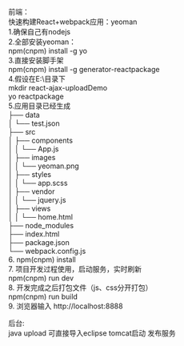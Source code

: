 前端：<br/>
快速构建React+webpack应用：yeoman<br/>
1.确保自己有nodejs <br/>
2.全部安装yeoman：<br/>
  npm(cnpm) install -g yo <br/>
3.直接安装脚手架<br/>
  npm(cnpm) install -g generator-reactpackage <br/>
4.假设在E:\目录下  <br/>
  mkdir react-ajax-uploadDemo  <br/>
  yo reactpackage  <br/>
5.应用目录已经生成  <br/>
	├── data		<br/>
	│ └── test.json		<br/>
	├── src		<br/>
	│ ├── components		<br/>
	│ │ └── App.js		<br/>
	│ ├── images		<br/>
	│ │ └── yeoman.png		<br/>
	│ ├── styles		<br/>
	│ │ └── app.scss		<br/>
	│ ├── vendor		<br/>
	│ │ └── jquery.js		<br/>
	│ ├── views		<br/>
	│ │ └── home.html		<br/>
	├── node_modules		<br/>
	├── index.html		<br/>
	├── package.json		<br/>
	└── webpack.config.js		<br/>
6. npm(cnpm) install <br/>
7. 项目开发过程使用，启动服务，实时刷新 <br/>
   npm(cnpm) run dev  <br/>
8. 开发完成之后打包文件（js、css分开打包） <br/>
   npm(cnpm) run build  <br/>
9. 浏览器输入 http://localhost:8888

后台:		<br/>
java upload 可直接导入eclipse tomcat启动 发布服务 


